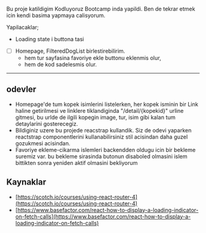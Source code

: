 Bu proje katildigim Kodluyoruz Bootcamp inda yapildi. Ben de tekrar etmek icin kendi basima yapmaya calisyorum.

Yapilacaklar;

- Loading state i buttona tasi

- [ ] Homepage, FilteredDogList birlestirebilirim.
  - hem tur sayfasina favoriye ekle buttonu eklenmis olur,
  - hem de kod sadelesmis olur.

<hr>

## odevler

- Homepage'de tum kopek isimlerini listelerken, her kopek isminin bir Link haline getirilmesi ve linklere tiklandiginda "/detail/{kopekid}" urline gitmesi, bu urlde de ilgili kopegin image, tur, isim gibi kalan tum detaylarini gosterecegiz.
- Bildiginiz uzere bu projede reacstrap kullandik. Siz de odevi yaparken reactstrap componentlerini kullanabilirsiniz stil acisindan daha guzel gozukmesi acisindan.
- Favoriye ekleme-cikarma islemleri backendden oldugu icin bir bekleme suremiz var. bu bekleme sirasinda butonun disaboled olmasini islem bittikten sonra yeniden aktif olmasini bekliyorum

## Kaynaklar

- [https://scotch.io/courses/using-react-router-4](https://scotch.io/courses/using-react-router-4)
- [https://www.basefactor.com/react-how-to-display-a-loading-indicator-on-fetch-calls](https://www.basefactor.com/react-how-to-display-a-loading-indicator-on-fetch-calls)
